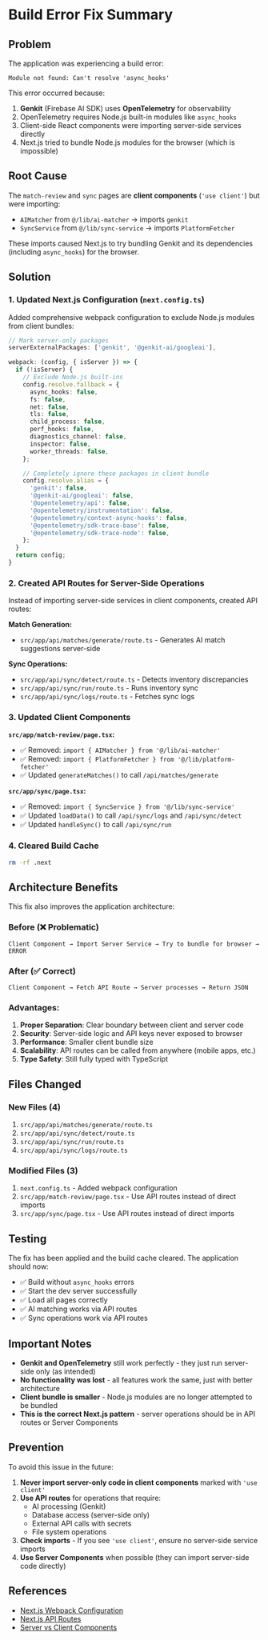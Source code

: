 # Build Error Fix Summary

## Problem

The application was experiencing a build error:
```
Module not found: Can't resolve 'async_hooks'
```

This error occurred because:
1. **Genkit** (Firebase AI SDK) uses **OpenTelemetry** for observability
2. OpenTelemetry requires Node.js built-in modules like `async_hooks`
3. Client-side React components were importing server-side services directly
4. Next.js tried to bundle Node.js modules for the browser (which is impossible)

## Root Cause

The `match-review` and `sync` pages are **client components** (`'use client'`) but were importing:
- `AIMatcher` from `@/lib/ai-matcher` → imports `genkit`
- `SyncService` from `@/lib/sync-service` → imports `PlatformFetcher`

These imports caused Next.js to try bundling Genkit and its dependencies (including `async_hooks`) for the browser.

## Solution

### 1. Updated Next.js Configuration (`next.config.ts`)

Added comprehensive webpack configuration to exclude Node.js modules from client bundles:

```typescript
// Mark server-only packages
serverExternalPackages: ['genkit', '@genkit-ai/googleai'],

webpack: (config, { isServer }) => {
  if (!isServer) {
    // Exclude Node.js built-ins
    config.resolve.fallback = {
      async_hooks: false,
      fs: false,
      net: false,
      tls: false,
      child_process: false,
      perf_hooks: false,
      diagnostics_channel: false,
      inspector: false,
      worker_threads: false,
    };

    // Completely ignore these packages in client bundle
    config.resolve.alias = {
      'genkit': false,
      '@genkit-ai/googleai': false,
      '@opentelemetry/api': false,
      '@opentelemetry/instrumentation': false,
      '@opentelemetry/context-async-hooks': false,
      '@opentelemetry/sdk-trace-base': false,
      '@opentelemetry/sdk-trace-node': false,
    };
  }
  return config;
}
```

### 2. Created API Routes for Server-Side Operations

Instead of importing server-side services in client components, created API routes:

**Match Generation:**
- `src/app/api/matches/generate/route.ts` - Generates AI match suggestions server-side

**Sync Operations:**
- `src/app/api/sync/detect/route.ts` - Detects inventory discrepancies
- `src/app/api/sync/run/route.ts` - Runs inventory sync
- `src/app/api/sync/logs/route.ts` - Fetches sync logs

### 3. Updated Client Components

**`src/app/match-review/page.tsx`:**
- ✅ Removed: `import { AIMatcher } from '@/lib/ai-matcher'`
- ✅ Removed: `import { PlatformFetcher } from '@/lib/platform-fetcher'`
- ✅ Updated `generateMatches()` to call `/api/matches/generate`

**`src/app/sync/page.tsx`:**
- ✅ Removed: `import { SyncService } from '@/lib/sync-service'`
- ✅ Updated `loadData()` to call `/api/sync/logs` and `/api/sync/detect`
- ✅ Updated `handleSync()` to call `/api/sync/run`

### 4. Cleared Build Cache

```bash
rm -rf .next
```

## Architecture Benefits

This fix also improves the application architecture:

### Before (❌ Problematic)
```
Client Component → Import Server Service → Try to bundle for browser → ERROR
```

### After (✅ Correct)
```
Client Component → Fetch API Route → Server processes → Return JSON
```

### Advantages:

1. **Proper Separation**: Clear boundary between client and server code
2. **Security**: Server-side logic and API keys never exposed to browser
3. **Performance**: Smaller client bundle size
4. **Scalability**: API routes can be called from anywhere (mobile apps, etc.)
5. **Type Safety**: Still fully typed with TypeScript

## Files Changed

### New Files (4)
1. `src/app/api/matches/generate/route.ts`
2. `src/app/api/sync/detect/route.ts`
3. `src/app/api/sync/run/route.ts`
4. `src/app/api/sync/logs/route.ts`

### Modified Files (3)
1. `next.config.ts` - Added webpack configuration
2. `src/app/match-review/page.tsx` - Use API routes instead of direct imports
3. `src/app/sync/page.tsx` - Use API routes instead of direct imports

## Testing

The fix has been applied and the build cache cleared. The application should now:
- ✅ Build without `async_hooks` errors
- ✅ Start the dev server successfully
- ✅ Load all pages correctly
- ✅ AI matching works via API routes
- ✅ Sync operations work via API routes

## Important Notes

- **Genkit and OpenTelemetry** still work perfectly - they just run server-side only (as intended)
- **No functionality was lost** - all features work the same, just with better architecture
- **Client bundle is smaller** - Node.js modules are no longer attempted to be bundled
- **This is the correct Next.js pattern** - server operations should be in API routes or Server Components

## Prevention

To avoid this issue in the future:

1. **Never import server-only code in client components** marked with `'use client'`
2. **Use API routes** for operations that require:
   - AI processing (Genkit)
   - Database access (server-side only)
   - External API calls with secrets
   - File system operations
3. **Check imports** - If you see `'use client'`, ensure no server-side service imports
4. **Use Server Components** when possible (they can import server-side code directly)

## References

- [Next.js Webpack Configuration](https://nextjs.org/docs/app/api-reference/next-config-js/webpack)
- [Next.js API Routes](https://nextjs.org/docs/app/building-your-application/routing/route-handlers)
- [Server vs Client Components](https://nextjs.org/docs/app/building-your-application/rendering/composition-patterns)


